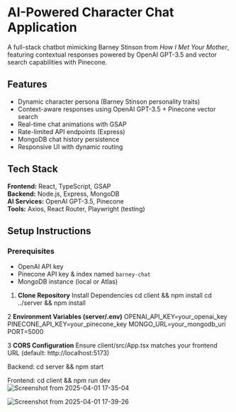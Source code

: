 # AI-Powered Character Chat Application

A full-stack chatbot mimicking Barney Stinson from *How I Met Your Mother*, featuring contextual responses powered by OpenAI GPT-3.5 and vector search capabilities with Pinecone.

## Features

- Dynamic character persona (Barney Stinson personality traits)
- Context-aware responses using OpenAI GPT-3.5 + Pinecone vector search
- Real-time chat animations with GSAP
- Rate-limited API endpoints (Express)
- MongoDB chat history persistence
- Responsive UI with dynamic routing

## Tech Stack

**Frontend:** React, TypeScript, GSAP  
**Backend:** Node.js, Express, MongoDB  
**AI Services:** OpenAI GPT-3.5, Pinecone  
**Tools:** Axios, React Router, Playwright (testing)

## Setup Instructions

### Prerequisites
- OpenAI API key
- Pinecone API key & index named `barney-chat`
- MongoDB instance (local or Atlas)

1. **Clone Repository**
Install Dependencies
cd client && npm install
cd ../server && npm install

2 **Environment Variables (server/.env)**
OPENAI_API_KEY=your_openai_key
PINECONE_API_KEY=your_pinecone_key
MONGO_URL=your_mongodb_uri
PORT=5000

3 **CORS Configuration**
Ensure client/src/App.tsx matches your frontend URL (default: http://localhost:5173)

Backend:
cd server && npm start

Frontend:
cd client && npm run dev
![Screenshot from 2025-04-01 17-35-04](https://github.com/user-attachments/assets/aaa0ee16-725f-4915-aa56-c2d697301672)



![Screenshot from 2025-04-01 17-39-26](https://github.com/user-attachments/assets/a5e5e20e-c644-4686-ab29-23ed76fe400e)
